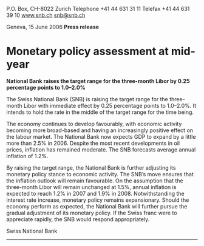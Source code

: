 P.O. Box, CH-8022 Zurich
Telephone +41 44 631 31 11
Telefax +41 44 631 39 10
www.snb.ch
snb@snb.ch

Geneva, 15 June 2006
**Press release**

# Monetary policy assessment at mid-year

**National Bank raises the target range for the three-month Libor by 0.25 percentage points to 1.0–2.0%**

The Swiss National Bank (SNB) is raising the target range for the three-month Libor with immediate effect by 0.25 percentage
points to 1.0–2.0%. It intends to hold the rate in the middle of the target range for the time being.

The economy continues to develop favourably, with economic activity becoming more broad-based and having an
increasingly positive effect on the labour market. The National Bank now expects GDP to expand by a little more than 2.5% in
2006. Despite the most recent developments in oil prices, inflation has remained moderate. The SNB forecasts average
annual inflation of 1.2%.

By raising the target range, the National Bank is further adjusting its monetary policy stance to economic activity. The SNB’s
move ensures that the inflation outlook will remain favourable. On the assumption that the three-month Libor will remain
unchanged at 1.5%, annual inflation is expected to reach 1.2% in 2007 and 1.9% in 2008. Notwithstanding the interest rate
increase, monetary policy remains expansionary. Should the economy perform as expected, the National Bank will further
pursue the gradual adjustment of its monetary policy. If the Swiss franc were to appreciate rapidly, the SNB would respond
appropriately.

Swiss National Bank


-----

